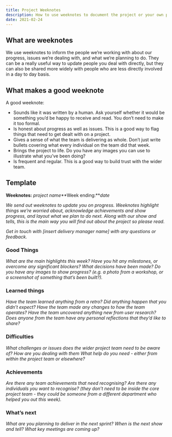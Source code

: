 ```yaml
---
title: Project Weeknotes
description: How to use weeknotes to document the project or your own progress.
date: 2021-02-24
---
```


## What are weeknotes

We use weeknotes to inform the people we’re working with about our progress, issues we’re dealing with, and what we’re planning to do. They can be a really useful way to update people you deal with directly, but they can also be shared more widely with people who are less directly involved in a day to day basis.

## What makes a good weeknote

A good weeknote:

* Sounds like it was written by a human. Ask yourself whether it would be something you’d be happy to receive and read. You don’t need to make it too formal.
* Is honest about progress as well as issues. This is a good way to flag things that need to get dealt with on a project.
* Gives a sense of what the team is delivering as whole. Don’t just write bullets covering what every individual on the team did that week.
* Brings the project to life. Do you have any images you can use to illustrate what you’ve been doing?
* Is frequent and regular. This is a good way to build trust with the wider team.

## Template

**Weeknotes:** *project name***Week ending:***date*

*We send out weeknotes to update you on progress. Weeknotes highlight things we’re worried about, acknowledge achievements and show progress, and layout what we plan to do next. Along with our show and tells, this is the main way you will find out about the project so please read.*

*Get in touch with [insert delivery manager name] with any questions or feedback.*

### **Good Things**

*What are the main highlights this week? Have you hit any milestones, or overcome any significant blockers? What decisions have been made? Do you have any images to show progress? (e.g. a photo from a workshop, or a screenshot of something that’s been built?).*

### **Learned things**

*Have the team learned anything from a retro? Did anything happen that you didn’t expect? Have the team made any changes to how the team operates? Have the team uncovered anything new from user research? Does anyone from the team have any personal reflections that they’d like to share?*

### **Difficulties**

*What challenges or issues does the wider project team need to be aware of? How are you dealing with them What help do you need - either from within the project team or elsewhere?*

### **Achievements**

*Are there any team achievements that need recognising? Are there any individuals you want to recognise? (they don’t need to be inside the core project team - they could be someone from a different department who helped you out this week).*

### **What’s next**

*What are you planning to deliver in the next sprint? When is the next show and tell? What key meetings are coming up?*
